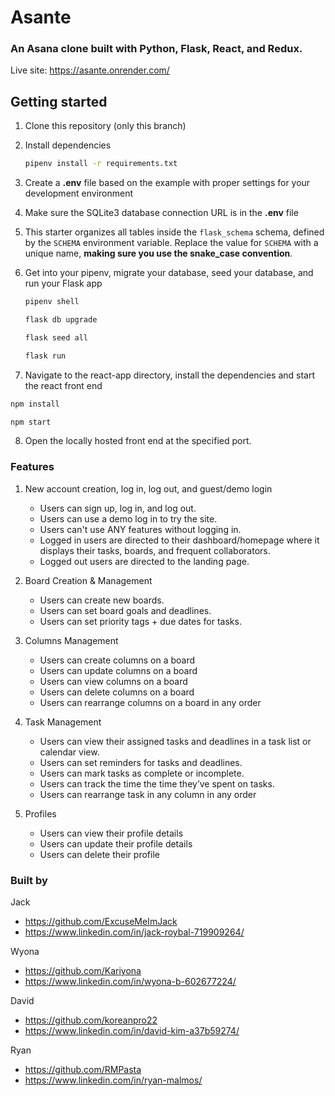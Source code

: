 # Asante

### An Asana clone built with Python, Flask, React, and Redux.

Live site: https://asante.onrender.com/

## Getting started
1. Clone this repository (only this branch)

2. Install dependencies

      ```bash
      pipenv install -r requirements.txt
      ```

3. Create a **.env** file based on the example with proper settings for your
   development environment

4. Make sure the SQLite3 database connection URL is in the **.env** file

5. This starter organizes all tables inside the `flask_schema` schema, defined
   by the `SCHEMA` environment variable.  Replace the value for
   `SCHEMA` with a unique name, **making sure you use the snake_case
   convention**.

6. Get into your pipenv, migrate your database, seed your database, and run your Flask app

   ```bash
   pipenv shell
   ```

   ```bash
   flask db upgrade
   ```

   ```bash
   flask seed all
   ```

   ```bash
   flask run
   ```

7. Navigate to the react-app directory, install the dependencies and start the react front end

```bash
npm install
```

```bash
npm start
```
8. Open the locally hosted front end at the specified port.

### Features

1. New account creation, log in, log out, and guest/demo login
    - Users can sign up, log in, and log out.
    - Users can use a demo log in to try the site.
    - Users can't use ANY features without logging in.
    - Logged in users are directed to their dashboard/homepage where it displays their tasks, boards, and frequent collaborators.
    - Logged out users are directed to the landing page.

2. Board Creation & Management
    - Users can create new boards.
    - Users can set board goals and deadlines.
    - Users can set priority tags + due dates for tasks.

3. Columns Management
    - Users can create columns on a board
    - Users can update columns on a board
    - Users can view columns on a board
    - Users can delete columns on a board
    - Users can rearrange columns on a board in any order

4. Task Management
    - Users can view their assigned tasks and deadlines in a task list or calendar view.
    - Users can set reminders for tasks and deadlines.
    - Users can mark tasks as complete or incomplete.
    - Users can track the time the time they’ve spent on tasks.
    - Users can rearrange task in any column in any order

5. Profiles
    - Users can view their profile details
    - Users can update their profile details
    - Users can delete their profile

### Built by

Jack
- https://github.com/ExcuseMeImJack
- https://www.linkedin.com/in/jack-roybal-719909264/

Wyona
- https://github.com/Kariyona
- https://www.linkedin.com/in/wyona-b-602677224/

David
- https://github.com/koreanpro22
- https://www.linkedin.com/in/david-kim-a37b59274/

Ryan
- https://github.com/RMPasta
- https://www.linkedin.com/in/ryan-malmos/
